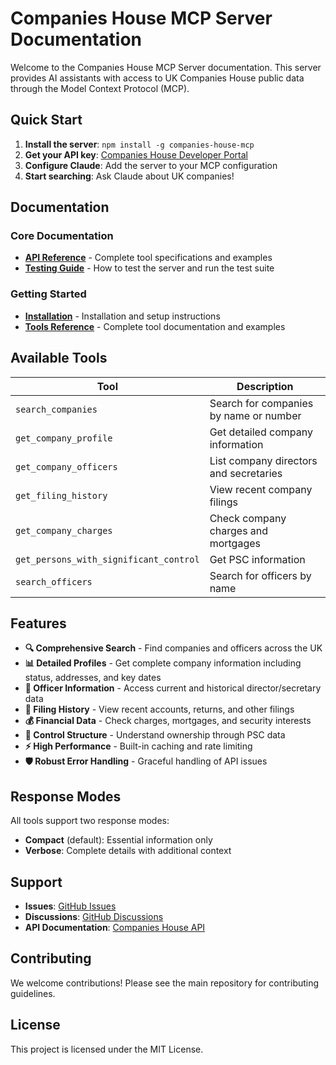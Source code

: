 # Companies House MCP Server Documentation

Welcome to the Companies House MCP Server documentation. This server provides AI assistants with access to UK Companies House public data through the Model Context Protocol (MCP).

## Quick Start

1. **Install the server**: `npm install -g companies-house-mcp`
2. **Get your API key**: [Companies House Developer Portal](https://developer.company-information.service.gov.uk/)
3. **Configure Claude**: Add the server to your MCP configuration
4. **Start searching**: Ask Claude about UK companies!

## Documentation

### Core Documentation
- **[API Reference](companies-house-api-reference.md)** - Complete tool specifications and examples
- **[Testing Guide](testing-guide.md)** - How to test the server and run the test suite

### Getting Started
- **[Installation](installation.md)** - Installation and setup instructions
- **[Tools Reference](tools.md)** - Complete tool documentation and examples

## Available Tools

| Tool | Description |
|------|-------------|
| `search_companies` | Search for companies by name or number |
| `get_company_profile` | Get detailed company information |
| `get_company_officers` | List company directors and secretaries |
| `get_filing_history` | View recent company filings |
| `get_company_charges` | Check company charges and mortgages |
| `get_persons_with_significant_control` | Get PSC information |
| `search_officers` | Search for officers by name |

## Features

- **🔍 Comprehensive Search** - Find companies and officers across the UK
- **📊 Detailed Profiles** - Get complete company information including status, addresses, and key dates
- **👥 Officer Information** - Access current and historical director/secretary data
- **📄 Filing History** - View recent accounts, returns, and other filings
- **💰 Financial Data** - Check charges, mortgages, and security interests
- **🏢 Control Structure** - Understand ownership through PSC data
- **⚡ High Performance** - Built-in caching and rate limiting
- **🛡️ Robust Error Handling** - Graceful handling of API issues

## Response Modes

All tools support two response modes:

- **Compact** (default): Essential information only
- **Verbose**: Complete details with additional context

## Support

- **Issues**: [GitHub Issues](https://github.com/aicayzer/companies-house-mcp/issues)
- **Discussions**: [GitHub Discussions](https://github.com/aicayzer/companies-house-mcp/discussions)
- **API Documentation**: [Companies House API](https://developer.company-information.service.gov.uk/)

## Contributing

We welcome contributions! Please see the main repository for contributing guidelines.

## License

This project is licensed under the MIT License. 